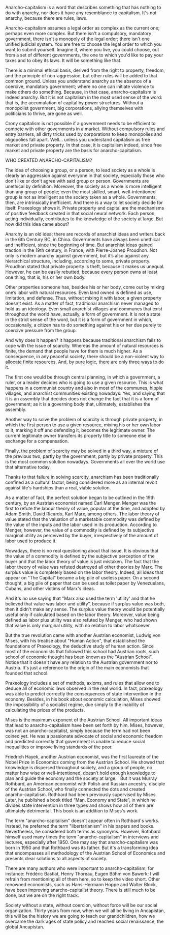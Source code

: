 Anarcho-capitalism is a word that describes something that has nothing to do with anarchy, nor does it have any resemblance to capitalism. It's not anarchy, because there are rules, laws.

Anarcho-capitalism assumes a legal order as complex as the current one; perhaps even more complex. But there isn't a compulsory, mandatory government, there isn't a monopoly of the legal order; there isn't one unified judicial system. You are free to choose the legal order to which you want to submit yourself. Imagine if, where you live, you could choose, out from a set of different governments, the one to which you'd like to pay your taxes and to obey its laws. It will be something like that.

There is a minimal ethical basis, derived from the right to property, freedom, and the principle of non-aggression, but other rules will be added to that common ground. Unless you understand anarchy as the absence of a coercive, mandatory government; where no one can initiate violence to make others do something. Because, in that case, anarcho-capitalism is indeed anarchy. But it is not capitalism in the most used sense of the word: that is, the accumulation of capital by power structures. Without a monopolist government, big corporations, allying themselves with politicians to thrive, are gone as well.

Crony capitalism is not possible if a government needs to be efficient to compete with other governments in a market. Without compulsory rules and entry barriers, all dirty tricks used by corporations to keep monopolies and oligopolies fall apart. Well… unless you understand capitalism as free market and private property. In that case, it is capitalism indeed, since free market and private property are the basis for anarcho-capitalism.

WHO CREATED ANARCHO-CAPITALISM?

The idea of choosing a group, or a person, to lead society as a whole is clearly an aggression against everyone in that society, especially those who don't like or don't agree with said group or person. Governments are unethical by definition. Moreover, the society as a whole is more intelligent than any group of people; even the most skilled, smart, well-intentioned group is not as intelligent as the society taken as a whole. Governments, then, are intrinsically inefficient. And there is a way to let society decide for itself. Praxeology shows it. Private property and capital are the mechanisms of positive feedback created in that social neural network. Each person, acting individually, contributes to the knowledge of the society at large. But how did this idea came about?

Anarchy is an old idea; there are records of anarchist ideas and writers back in the 6th Century BC, in China. Governments have always been unethical and inefficient, since the beginning of time. But anarchist ideas gained traction in the 19th century, in France, with Pierre-Joshep Proudhon. Not only is modern anarchy against government, but it’s also against any hierarchical structure, including, according to some, private property. Proudhon stated that private property is theft, because it makes us unequal. However, he can be easily rebutted, because every person owns at least one thing, that is, his or her own body.

Other properties someone has, besides his or her body, come out by mixing one’s labor with natural resources. Even land owned is defined as use, limitation, and defense. Thus, without mixing it with labor, a given property doesn't exist. As a matter of fact, traditional anarchism never managed to hold as an ideology. Even small anarchist villages and communes that exist throughout the world have, actually, a form of government. It is not a state in the strict sense of the word, but it is a form of government in which, occasionally, a citizen has to do something against his or her due purely to coercive pressure from the group.

And why does it happen? It happens because traditional anarchism fails to cope with the issue of scarcity. Whereas the amount of natural resources is finite, the demand that people have for them is much higher. As a consequence, in any peaceful society, there should be a non-violent way to allocate finite resources. And, by pure logic, there are only three ways to do it.

The first one would be through central planning, in which a government, a ruler, or a leader decides who is going to use a given resource. This is what happens in a communist country and also in most of the communes, hippie villages, and anarchist communities existing nowadays. Yes, and saying that it is an assembly that decides does not change the fact that it is a form of government; as it is a governing body that, ultimately, establishes the assembly.

Another way to solve the problem of scarcity is through private property, in which the first person to use a given resource, mixing his or her own labor to it, marking it off and defending it, becomes the legitimate owner. The current legitimate owner transfers its property title to someone else in exchange for a compensation.

Finally, the problem of scarcity may be solved in a third way, a mixture of the previous two, partly by the government, partly by private property. This is the most common solution nowadays. Governments all over the world use that alternative today.

Thanks to that failure in solving scarcity, anarchism has been traditionally confined as a cultural factor, being considered more as an internal revolt against life's hardships than a real, viable solution.

As a matter of fact, the perfect solution began to be outlined in the 19th century, by an Austrian economist named Carl Menger. Menger was the first to refute the labour theory of value, popular at the time, and adopted by Adam Smith, David Ricardo, Karl Marx, among others. The labor theory of value stated that the valuation of a marketable commodity was defined by the value of the inputs and the labor used in its production. According to Menger, however, the value of a commodity is defined by its subjective marginal utility as perceived by the buyer, irrespectively of the amount of labor used to produce it.

Nowadays, there is no real questioning about that issue. It is obvious that the value of a commodity is defined by the subjective perception of the buyer and that the labor theory of value is just mistaken. The fact that the labor theory of value was refuted destroyed all other theories by Marx. The surplus value is completely based on the labor theory. Indeed, all ideas that appear on "The Capital" became a big pile of useless paper. On a second thought, a big pile of paper that can be used as toilet paper by Venezuelans, Cubans, and other victims of Marx's ideas.

And it's no use saying that "Marx also used the term 'utility' and that he believed that value was labor and utility”, because if surplus value was both, then it didn't make any sense. The surplus value theory would be potentially useful only if calculated based on the labor theory. Moreover, value being defined as labor plus utility was also refuted by Menger, who had shown that value is only marginal utility, with no relation to labor whatsoever.

But the true revolution came with another Austrian economist, Ludwig von Mises, with his treatise about "Human Action", that established the foundations of Praxeology, the deductive study of human action. Since most of the economists that followed this school had Austrian roots, such school of economic thought has been known as the "Austrian School". Notice that it doesn't have any relation to the Austrian government nor to Austria. It's just a reference to the origin of the main economists that founded that school.

Praxeology includes a set of methods, axioms, and rules that allow one to deduce all of economic laws observed in the real world. In fact, praxeology was able to predict correctly the consequences of state intervention in the economy. Besides, in his book about economic calculation, Mises showed the impossibility of a socialist regime, due simply to the inability of calculating the prices of the products.

Mises is the maximum exponent of the Austrian School. All important ideas that lead to anarcho-capitalism have been set forth by him. Mises, however, was not an anarcho-capitalist, simply because the term had not been coined yet. He was a passionate advocate of social and economic freedom and predicted correctly that government is unable to reduce social inequalities or improve living standards of the poor.

Friedrich Hayek, another Austrian economist, was the first laureate of the Nobel Prize in Economics coming from the Austrian School. He showed that knowledge is dispersed throughout society, and a group of people, no matter how wise or well-intentioned, doesn’t hold enough knowledge to plan and guide the economy and the society at large.
 
But it was Murray Rothbard, an American economist with Polish and Russian ancestry, disciple of the Austrian School, who finally connected the dots and created anarcho-capitalism. Rothbard had been previously supervised by Mises. Later, he published a book titled “Man, Economy and State”, in which he divides state intervention in three types and shows how all of them are ultimately detrimental. This book is an addition to Mises's work.

The term "anarcho-capitalism" doesn't appear often in Rothbard's works. Instead, he preferred the term "libertarianism" in his papers and books. Nevertheless, he considered both terms as synonyms. However, Rothbard himself used many times the term "anarcho-capitalism" in interviews and lectures, especially after 1950. One may say that anarcho-capitalism was born in 1950 and that Rothbard was its father. But it's a transforming idea that encompasses all methodology of the Austrian School of Economics and presents clear solutions to all aspects of society.

There are many authors who were important to anarcho-capitalism; for instance: Frédéric Bastiat, Henry Thoreau, Eugen Böhm von Bawerk; I will refrain from mentioning all of them here, so to keep the video short. Other renowned economists, such as Hans-Hermann Hoppe and Walter Block, have been improving anarcho-capitalist theory. There is still much to be done, but we are on the right track.

Society without a state, without coercion, without force will be our social organization. Thirty years from now, when we will all be living in Ancapistan, this will be the history we are going to teach our grandchildren, how we overcame the dark ages of state policy and reached social renaissance, the global Ancapistan.
